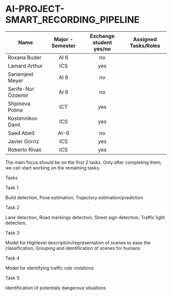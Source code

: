 # AI-PROJECT-SMART_RECORDING_PIPELINE

|       Name               |              Major -  Semester           |     Exchange student yes/no  |     Assigned Tasks/Roles  |
|--------------------------|:----------------------------------------:|:----------------------------:|:-------------------------:|
|     Roxana Buder         |   AI 6                                   |   no                         |                           |
|     Lamard Arthur        |   ICS                                    |   yes                        |                           |
|     Sanamjeet Meyer      |   AI 6                                   |   no                         |                           |
|     Serife-Nur  Özdemir  |   AI 6                                   |   no                         |                           |
|     Shpineva Polina      |   ICT                                    |   yes                        |                           |
|     Kostennikov Danil    |   ICS                                    |   yes                        |                           |
|     Saed Abed            |   AI-6                                   |   no                         |                           |
|     Javier Górriz        |   ICS                                    |   yes                        |                           |
|     Roberto Rivas        |   ICS                                    |   yes                        |                           |




The main focus should be on the first 2 tasks. Only after completing them, we can start working on the remaining tasks.



Tasks

Task 1

Build detection,
Pose estimation,
Trajectory estimation/prediction

Task 2

Lane detection,
Road markings detection,
Street sign detection,
Traffic light detection,

Task 3

Model for Highlevel description/representation of scenes to ease the classification,
Grouping and identification of scenes for humans

Task 4

Model for identifying traffic rule violations

Task 5:

Identification of potentialy dangerous situations


